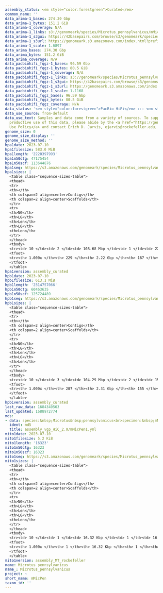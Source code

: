 ```yaml
---
assembly_status: <em style="color:forestgreen">Curated</em>
common_name: ''
data_arima-1_bases: 274.30 Gbp
data_arima-1_bytes: 151.2 GiB
data_arima-1_coverage: N/A
data_arima-1_links: s3://genomeark/species/Microtus_pennsylvanicus/mMicPen1/genomic_data/arima/<br>
data_arima-1_s3gui: https://42basepairs.com/browse/s3/genomeark/species/Microtus_pennsylvanicus/mMicPen1/genomic_data/arima/
data_arima-1_s3url: https://genomeark.s3.amazonaws.com/index.html?prefix=species/Microtus_pennsylvanicus/mMicPen1/genomic_data/arima/
data_arima-1_scale: 1.6897
data_arima_bases: 274.30 Gbp
data_arima_bytes: 151.2 GiB
data_arima_coverage: N/A
data_pacbiohifi_fqgz-1_bases: 96.59 Gbp
data_pacbiohifi_fqgz-1_bytes: 80.5 GiB
data_pacbiohifi_fqgz-1_coverage: N/A
data_pacbiohifi_fqgz-1_links: s3://genomeark/species/Microtus_pennsylvanicus/mMicPen1/genomic_data/pacbio_hifi/<br>
data_pacbiohifi_fqgz-1_s3gui: https://42basepairs.com/browse/s3/genomeark/species/Microtus_pennsylvanicus/mMicPen1/genomic_data/pacbio_hifi/
data_pacbiohifi_fqgz-1_s3url: https://genomeark.s3.amazonaws.com/index.html?prefix=species/Microtus_pennsylvanicus/mMicPen1/genomic_data/pacbio_hifi/
data_pacbiohifi_fqgz-1_scale: 1.1168
data_pacbiohifi_fqgz_bases: 96.59 Gbp
data_pacbiohifi_fqgz_bytes: 80.5 GiB
data_pacbiohifi_fqgz_coverage: N/A
data_status: '<em style="color:forestgreen">PacBio HiFi</em> ::: <em style="color:forestgreen">Arima</em>'
data_use_source: from-default
data_use_text: Samples and data come from a variety of sources. To support fair and
  productive use of this data, please abide by the <a href="https://genome10k.soe.ucsc.edu/data-use-policies/">Data
  Use Policy</a> and contact Erich D. Jarvis, ejarvis@rockefeller.edu, with any questions.
genome_size: 0
genome_size_display: ''
genome_size_method: ''
hpa1date: 2023-07-10
hpa1filesize: 583.0 MiB
hpa1length: '2220397993'
hpa1n50ctg: 47175454
hpa1n50scf: 113644876
hpa1seq: https://s3.amazonaws.com/genomeark/species/Microtus_pennsylvanicus/mMicPen1/assembly_curated/mMicPen1.hap1.decontam.20230710.fasta.gz
hpa1sizes: |
  <table class="sequence-sizes-table">
  <thead>
  <tr>
  <th></th>
  <th colspan=2 align=center>Contigs</th>
  <th colspan=2 align=center>Scaffolds</th>
  </tr>
  <tr>
  <th>NG</th>
  <th>LG</th>
  <th>Len</th>
  <th>LG</th>
  <th>Len</th>
  </tr>
  </thead>
  <tbody>
  <tr><td> 10 </td><td> 2 </td><td> 108.68 Mbp </td><td> 1 </td><td> 222.66 Mbp </td></tr><tr><td> 20 </td><td> 4 </td><td> 97.27 Mbp </td><td> 3 </td><td> 145.90 Mbp </td></tr><tr><td> 30 </td><td> 7 </td><td> 71.35 Mbp </td><td> 4 </td><td> 145.66 Mbp </td></tr><tr><td> 40 </td><td> 11 </td><td> 52.61 Mbp </td><td> 6 </td><td> 128.93 Mbp </td></tr><tr style="background-color:#cccccc;"><td> 50 </td><td> 15 </td><td style="background-color:#88ff88;"> 47.18 Mbp </td><td> 8 </td><td style="background-color:#88ff88;"> 113.64 Mbp </td></tr><tr><td> 60 </td><td> 20 </td><td> 40.99 Mbp </td><td> 10 </td><td> 104.24 Mbp </td></tr><tr><td> 70 </td><td> 26 </td><td> 36.77 Mbp </td><td> 12 </td><td> 96.37 Mbp </td></tr><tr><td> 80 </td><td> 33 </td><td> 27.94 Mbp </td><td> 15 </td><td> 73.64 Mbp </td></tr><tr><td> 90 </td><td> 42 </td><td> 17.81 Mbp </td><td> 19 </td><td> 41.04 Mbp </td></tr><tr><td> 100 </td><td> 229 </td><td> 14.95 Kbp </td><td> 187 </td><td> 14.95 Kbp </td></tr></tbody>
  <tfoot>
  <tr><th> 1.000x </th><th> 229 </th><th> 2.22 Gbp </th><th> 187 </th><th> 2.22 Gbp </th></tr>
  </tfoot>
  </table>
hpa1version: assembly_curated
hpb1date: 2023-07-10
hpb1filesize: 613.1 MiB
hpb1length: '2314757066'
hpb1n50ctg: 60463635
hpb1n50scf: 125724489
hpb1seq: https://s3.amazonaws.com/genomeark/species/Microtus_pennsylvanicus/mMicPen1/assembly_curated/mMicPen1.hap2.decontam.20230710.fasta.gz
hpb1sizes: |
  <table class="sequence-sizes-table">
  <thead>
  <tr>
  <th></th>
  <th colspan=2 align=center>Contigs</th>
  <th colspan=2 align=center>Scaffolds</th>
  </tr>
  <tr>
  <th>NG</th>
  <th>LG</th>
  <th>Len</th>
  <th>LG</th>
  <th>Len</th>
  </tr>
  </thead>
  <tbody>
  <tr><td> 10 </td><td> 3 </td><td> 104.29 Mbp </td><td> 2 </td><td> 153.43 Mbp </td></tr><tr><td> 20 </td><td> 5 </td><td> 97.56 Mbp </td><td> 3 </td><td> 145.95 Mbp </td></tr><tr><td> 30 </td><td> 8 </td><td> 79.77 Mbp </td><td> 5 </td><td> 144.50 Mbp </td></tr><tr><td> 40 </td><td> 11 </td><td> 68.64 Mbp </td><td> 6 </td><td> 138.93 Mbp </td></tr><tr style="background-color:#cccccc;"><td> 50 </td><td> 14 </td><td style="background-color:#88ff88;"> 60.46 Mbp </td><td> 8 </td><td style="background-color:#88ff88;"> 125.72 Mbp </td></tr><tr><td> 60 </td><td> 19 </td><td> 44.21 Mbp </td><td> 10 </td><td> 114.34 Mbp </td></tr><tr><td> 70 </td><td> 24 </td><td> 37.49 Mbp </td><td> 12 </td><td> 104.29 Mbp </td></tr><tr><td> 80 </td><td> 32 </td><td> 27.00 Mbp </td><td> 15 </td><td> 75.43 Mbp </td></tr><tr><td> 90 </td><td> 43 </td><td> 14.22 Mbp </td><td> 19 </td><td> 43.76 Mbp </td></tr><tr><td> 100 </td><td> 207 </td><td> 11.26 Kbp </td><td> 155 </td><td> 11.26 Kbp </td></tr></tbody>
  <tfoot>
  <tr><th> 1.000x </th><th> 207 </th><th> 2.31 Gbp </th><th> 155 </th><th> 2.31 Gbp </th></tr>
  </tfoot>
  </table>
hpb1version: assembly_curated
last_raw_data: 1684340563
last_updated: 1688972774
mds:
- data: species:&nbsp;Microtus&nbsp;pennsylvanicus<br>specimen:&nbsp;mMicPen1<br>projects:&nbsp;<br>&nbsp;&nbsp;-&nbsp;vgp<br>hap1:&nbsp;s3://genomeark/species/Microtus_pennsylvanicus/mMicPen1/assembly_vgp_HiC_2.0/mMicPen1.HiC.hap1.20230710.fasta.gz<br>hap2:&nbsp;s3://genomeark/species/Microtus_pennsylvanicus/mMicPen1/assembly_vgp_HiC_2.0/mMicPen1.HiC.hap2.20230710.fasta.gz<br>pretext_hap1:&nbsp;s3://genomeark/species/Microtus_pennsylvanicus/mMicPen1/assembly_vgp_HiC_2.0/evaluation/hap1/pretext/mMicPen1_hap1__s2_heatmap.pretext<br>pretext_hap2:&nbsp;s3://genomeark/species/Microtus_pennsylvanicus/mMicPen1/assembly_vgp_HiC_2.0/evaluation/hap2/pretext/mMicPen1_hap2__s2_heatmap.pretext<br>kmer_spectra_img:&nbsp;s3://genomeark/species/Microtus_pennsylvanicus/mMicPen1/assembly_vgp_HiC_2.0/evaluation/merqury/mMicPen1_png/<br>mito:&nbsp;s3://genomeark/species/Microtus_pennsylvanicus/mMicPen1/assembly_MT_rockefeller/mMicPen1.MT.20230710.fasta.gz<br>pipeline:<br>&nbsp;&nbsp;-&nbsp;hifiasm&nbsp;(0.19.3+galaxy0)<br>&nbsp;&nbsp;-&nbsp;yahs&nbsp;(1.2a.2+galaxy1)<br>assembled_by_group:&nbsp;Rockefeller<br>notes:&nbsp;This&nbsp;was&nbsp;a&nbsp;hifiasm-HiC&nbsp;assembly&nbsp;of&nbsp;mMicPen1,&nbsp;resulting&nbsp;in&nbsp;two&nbsp;complete&nbsp;haplotypes.&nbsp;This&nbsp;individual&nbsp;did&nbsp;not&nbsp;bionano&nbsp;data.&nbsp;HiC&nbsp;scaffolding&nbsp;was&nbsp;performed&nbsp;with&nbsp;yahs.&nbsp;The&nbsp;HiC&nbsp;prep&nbsp;was&nbsp;Arima&nbsp;kit&nbsp;2.&nbsp;The&nbsp;HiC&nbsp;reads&nbsp;needed&nbsp;to&nbsp;have&nbsp;5&nbsp;bp&nbsp;trimmed&nbsp;from&nbsp;the&nbsp;5'&nbsp;end&nbsp;due&nbsp;to&nbsp;adapter&nbsp;left&nbsp;over&nbsp;from&nbsp;the&nbsp;Arima&nbsp;library&nbsp;prep&nbsp;kit.
  ident: md5
  title: assembly_vgp_HiC_2.0/mMicPen1.yml
mito1date: 2023-07-10
mito1filesize: 5.2 KiB
mito1length: '16323'
mito1n50ctg: 16323
mito1n50scf: 16323
mito1seq: https://s3.amazonaws.com/genomeark/species/Microtus_pennsylvanicus/mMicPen1/assembly_MT_rockefeller/mMicPen1.MT.20230710.fasta.gz
mito1sizes: |
  <table class="sequence-sizes-table">
  <thead>
  <tr>
  <th></th>
  <th colspan=2 align=center>Contigs</th>
  <th colspan=2 align=center>Scaffolds</th>
  </tr>
  <tr>
  <th>NG</th>
  <th>LG</th>
  <th>Len</th>
  <th>LG</th>
  <th>Len</th>
  </tr>
  </thead>
  <tbody>
  <tr><td> 10 </td><td> 1 </td><td> 16.32 Kbp </td><td> 1 </td><td> 16.32 Kbp </td></tr><tr><td> 20 </td><td> 1 </td><td> 16.32 Kbp </td><td> 1 </td><td> 16.32 Kbp </td></tr><tr><td> 30 </td><td> 1 </td><td> 16.32 Kbp </td><td> 1 </td><td> 16.32 Kbp </td></tr><tr><td> 40 </td><td> 1 </td><td> 16.32 Kbp </td><td> 1 </td><td> 16.32 Kbp </td></tr><tr style="background-color:#cccccc;"><td> 50 </td><td> 1 </td><td style="background-color:#ff8888;"> 16.32 Kbp </td><td> 1 </td><td style="background-color:#ff8888;"> 16.32 Kbp </td></tr><tr><td> 60 </td><td> 1 </td><td> 16.32 Kbp </td><td> 1 </td><td> 16.32 Kbp </td></tr><tr><td> 70 </td><td> 1 </td><td> 16.32 Kbp </td><td> 1 </td><td> 16.32 Kbp </td></tr><tr><td> 80 </td><td> 1 </td><td> 16.32 Kbp </td><td> 1 </td><td> 16.32 Kbp </td></tr><tr><td> 90 </td><td> 1 </td><td> 16.32 Kbp </td><td> 1 </td><td> 16.32 Kbp </td></tr><tr><td> 100 </td><td> 1 </td><td> 16.32 Kbp </td><td> 1 </td><td> 16.32 Kbp </td></tr></tbody>
  <tfoot>
  <tr><th> 1.000x </th><th> 1 </th><th> 16.32 Kbp </th><th> 1 </th><th> 16.32 Kbp </th></tr>
  </tfoot>
  </table>
mito1version: assembly_MT_rockefeller
name: Microtus pennsylvanicus
name_: Microtus_pennsylvanicus
project: ~
short_name: mMicPen
taxon_id: ''
---
```

